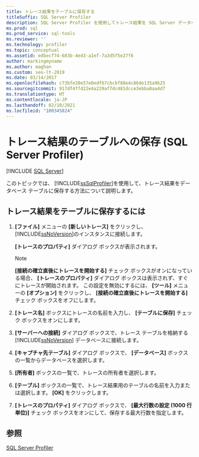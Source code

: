 ```yaml
---
title: トレース結果をテーブルに保存する
titleSuffix: SQL Server Profiler
description: SQL Server Profiler を使用してトレース結果を SQL Server データベースのテーブルに保存する方法について説明します。 保存する最大行数を指定する方法を確認します。
ms.prod: sql
ms.prod_service: sql-tools
ms.reviewer: ''
ms.technology: profiler
ms.topic: conceptual
ms.assetid: edbecf74-683b-4e43-a1ef-7a3d5f5e27f6
author: markingmyname
ms.author: maghan
ms.custom: seo-lt-2019
ms.date: 03/14/2017
ms.openlocfilehash: c73bfe20e57e0edf67cbcbf88e4c86de135a9b25
ms.sourcegitcommit: 917df4ffd22e4a229af7dc481dcce3ebba0aa4d7
ms.translationtype: HT
ms.contentlocale: ja-JP
ms.lasthandoff: 02/10/2021
ms.locfileid: "100345824"
---
```

# <a name="save-trace-results-to-a-table-sql-server-profiler"></a>トレース結果のテーブルへの保存 (SQL Server Profiler)

 [!INCLUDE [SQL Server](../../includes/applies-to-version/sqlserver.md)]

このトピックでは、 [!INCLUDE[ssSqlProfiler](../../includes/sssqlprofiler-md.md)]を使用して、トレース結果をデータベース テーブルに保存する方法について説明します。  
  
## <a name="to-save-trace-results-to-a-table"></a>トレース結果をテーブルに保存するには
  
1.  **[ファイル]** メニューの **[新しいトレース]** をクリックし、 [!INCLUDE[ssNoVersion](../../includes/ssnoversion-md.md)]のインスタンスに接続します。  
  
     **[トレースのプロパティ]** ダイアログ ボックスが表示されます。  
  
    > [!NOTE]  
    >  **[接続の確立直後にトレースを開始する]** チェック ボックスがオンになっている場合、 **[トレースのプロパティ]** ダイアログ ボックスは表示されず、すぐにトレースが開始されます。 この設定を無効にするには、 **[ツール]** メニューの **[オプション]** をクリックし、 **[接続の確立直後にトレースを開始する]** チェック ボックスをオフにします。  
  
2.  **[トレース名]** ボックスにトレースの名前を入力し、 **[テーブルに保存]** チェック ボックスをオンにします。  
  
3.  **[サーバーへの接続]** ダイアログ ボックスで、トレース テーブルを格納する [!INCLUDE[ssNoVersion](../../includes/ssnoversion-md.md)] データベースに接続します。  
  
4.  **[キャプチャ先テーブル]** ダイアログ ボックスで、 **[データベース]** ボックスの一覧からデータベースを選択します。  
  
5.  **[所有者]** ボックスの一覧で、トレースの所有者を選択します。  
  
6.  **[テーブル]** ボックスの一覧で、トレース結果用のテーブルの名前を入力または選択します。 **[OK]** をクリックします。  
  
7.  **[トレースのプロパティ]** ダイアログ ボックスで、 **[最大行数の設定 (1000 行単位)]** チェック ボックスをオンにして、保存する最大行数を指定します。  
  
## <a name="see-also"></a>参照  
 [SQL Server Profiler](../../tools/sql-server-profiler/sql-server-profiler.md)  
  
  
